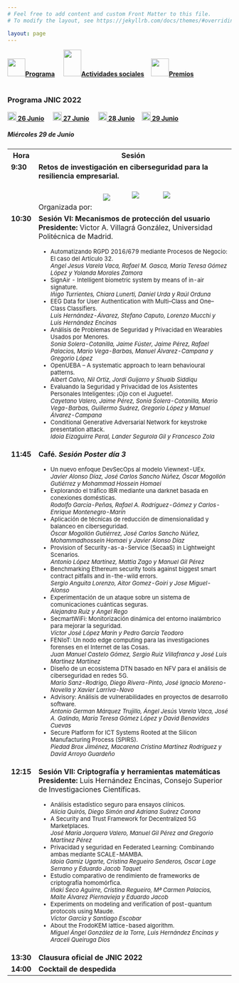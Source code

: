```yaml
---
# Feel free to add content and custom Front Matter to this file.
# To modify the layout, see https://jekyllrb.com/docs/themes/#overriding-theme-defaults

layout: page
---
```


<div class="text-center">
<a href="{{site.url}}/programa"><img src="{{site.url}}/images/IcoPrograma.jpg" class="img-circle" 	width="40" height="40"><strong>Programa</strong></a> &nbsp;&nbsp;&nbsp;
<a href="{{site.url}}/actividades-sociales"><img src="{{site.url}}/images/IcoActividades.jpg" class="img-circle" 	width="40" height="60"><strong>Actividades sociales</strong></a>&nbsp;&nbsp;&nbsp;
<a href="{{site.url}}/premios"><img src="{{site.url}}/images/IcoPremios.jpg" class="img-circle" 	width="40" height="40"><strong>Premios</strong></a>&nbsp;&nbsp;&nbsp;

</div><br>

### __Programa JNIC 2022__

<div class="text-center">
<a href="{{site.url}}/programa26"><img src="{{site.url}}/images/ico26.PNG" class="img-circle" 	width="20" height="20"><strong>&nbsp;26 Junio</strong></a> &nbsp;&nbsp;&nbsp;
  <a href="{{site.url}}/programa"><img src="{{site.url}}/images/ico27.PNG" class="img-circle" 	width="20" height="20"><strong>&nbsp;27 Junio</strong></a> &nbsp;&nbsp;&nbsp;
<a href="{{site.url}}/programa28"><img src="{{site.url}}/images/ico28.PNG" class="img-circle" 	width="20" height="20"><strong>&nbsp;28 Junio</strong></a>&nbsp;&nbsp;&nbsp;
<a href="{{site.url}}/programa29"><img src="{{site.url}}/images/ico29.PNG" class="img-circle" 	width="20" height="20"><strong>&nbsp;29 Junio</strong></a>&nbsp;&nbsp;&nbsp;
</div>
<h5>Miércoles 29 de Junio</h5>
<table class="table" style="width:100%">
  <tbody valign="top">
    <tr>
      <th>Hora</th>
      <th colspan="2">Sesión</th>
    </tr>
    <tr>
      <td><b>9:30</b></td>
      <td colspan="2">
        <b>Retos de investigación en ciberseguridad para la resiliencia empresarial.</b>
        <br>
        Organizada por: <a href="https://www.accenture.com/es-es" target="_blank"><img style="max-height: 60px; padding:20px;" src="{{site.url}}/images/patrocinadores/Accenture.png"></a> <a href="http://www.pesi-seguridadindustrial.org/es" target="_blank"><img style="max-height: 60px; padding:25px;" src="/Logos/pesi.png"></a> <a href="https://www.cybasque.eus/home-cybasque" target="_blank"><img style="max-height: 60px; padding:25px;" src="/images/patrocinadores/CYBASQUE.png"></a> 
        <br> 
      </td>
    </tr>
    <tr>
     <td><b>10:30</b></td>
      <td>
        <b>Sesión VI: Mecanismos de protección del usuario </b>
        <br><b> Presidente: </b> Victor A. Villagrá González, Universidad Politécnica de Madrid.
        <br>
        <ul>
         <FONT SIZE=2><li>Automatizando RGPD 2016/679 mediante Procesos de Negocio: El caso del Artículo 32.
          <br> <i>Angel Jesus Varela Vaca, Rafael M. Gasca, Maria Teresa Gómez López y Yolanda Morales Zamora</i><br></li>
          <li>SignAir - Intelligent biometric system by means of in-air signature.
          <br> <i>Iñigo Turrientes, Chiara Lunerti, Daniel Urda y Raúl Orduna</i><br></li>
          <li>EEG Data for User Authentication with Multi–Class and One–Class Classifiers.
          <br> <i>Luis Hernández-Álvarez, Stefano Caputo, Lorenzo Mucchi y Luis Hernández Encinas</i><br></li>
          <li>Análisis de Problemas de Seguridad y Privacidad en Wearables Usados por Menores.
          <br> <i>Sonia Solera-Cotanilla, Jaime Fúster, Jaime Pérez, Rafael Palacios, Mario Vega-Barbas, Manuel Álvarez-Campana y Gregorio López</i><br></li>
          <li>OpenUEBA – A systematic approach to learn behavioural patterns.
          <br> <i>Albert Calvo, Nil Ortiz, Jordi Guijarro y Shuaib Siddiqu</i><br></li>
          <li>Evaluando la Seguridad y Privacidad de los Asistentes Personales Inteligentes: ¡Ojo con el Juguete!.
          <br> <i>Cayetano Valero, Jaime Pérez, Sonia Solera-Cotanilla, Mario Vega-Barbas, Guillermo Suárez, Gregorio López y Manuel Álvarez-Campana</i><br></li>
          <li>Conditional Generative Adversarial Network for keystroke presentation attack.
          <br> <i>Idoia Eizaguirre Peral, Lander Segurola Gil y Francesco Zola</i></li>
          </FONT>
        </ul>
        </td>
      </tr>
     <tr>
      <td><b>11:45</b></td>
      <td colspan="2">
        <b>Café.  <i> Sesión Poster día 3</i> </b>
        <br>
        <ul>
         <FONT SIZE=2><li>Un nuevo enfoque DevSecOps al modelo Viewnext-UEx.
          <br> <i>Javier Alonso Díaz, José Carlos Sancho Núñez, Óscar Mogollón Gutiérrez y Mohammad Hossein Homaei</i><br></li>
          <li>Explorando el tráfico IBR mediante una darknet basada en conexiones domésticas.
          <br> <i>Rodolfo García-Peñas, Rafael A. Rodríguez-Gómez y Carlos-Enrique Montenegro-Marín</i> <br></li>
          <li>Aplicación de técnicas de reducción de dimensionalidad y balanceo en ciberseguridad.
          <br> <i>Óscar Mogollón Gutiérrez, José Carlos Sancho Núñez, Mohammadhossein Homaei y Javier Alonso Díaz</i> <br></li>
          <li>Provision of Security-as-a-Service (SecaaS) in Lightweight Scenarios.
          <br> <i>Antonio López Martínez, Mattia Zago y Manuel Gil Pérez</i> <br></li>
          <li>Benchmarking Ethereum security tools against biggest smart contract pitfalls and in-the-wild errors.
          <br> <i>Sergio Anguita Lorenzo, Aitor Gomez-Goiri y Jose Miguel-Alonso</i> <br></li>
          <li>Experimentación de un ataque sobre un sistema de comunicaciones cuánticas seguras.
          <br> <i>Alejandra Ruiz y Angel Rego</i> <br></li>
          <li>SecmartWiFi: Monitorización dinámica del entorno inalámbrico para mejorar la seguridad.
          <br> <i>Víctor José López Marín y Pedro García Teodoro</i> <br></li>
          <li>FENIoT: Un nodo edge computing para las investigaciones forenses en el Internet de las Cosas.
          <br> <i>Juan Manuel Castelo Gómez, Sergio Ruiz Villafranca y José Luis Martinez Martínez</i> <br></li>
          <li>Diseño de un ecosistema DTN basado en NFV para el análisis de ciberseguridad en redes 5G.
          <br> <i>Mario Sanz-Rodrigo, Diego Rivera-Pinto, José Ignacio Moreno-Novella y Xavier Larriva-Novo</i> <br></li>
          <li>Advisory: Análisis de vulnerabilidades en proyectos de desarrollo software.
          <br> <i>Antonio German Márquez Trujillo, Ángel Jesús Varela Vaca, José A. Galindo, María Teresa Gómez López y David Benavides Cuevas</i> <br></li>
          <li>Secure Platform for ICT Systems Rooted at the Silicon Manufacturing Process (SPIRS).
          <br> <i>Piedad Brox Jiménez, Macarena Cristina Martínez Rodríguez y David Arroyo Guardeño</i></li>
          </FONT>
        </ul>
        </td>
    </tr>
    <tr>
     <td><b>12:15</b></td>
      <td>
        <b>Sesión VII: Criptografía y herramientas matemáticas  </b>
        <br><b> Presidente: </b> Luis Hernández Encinas, Consejo Superior de Investigaciones Científicas.
        <br>
        <ul>
         <FONT SIZE=2><li>Análisis estadístico seguro para ensayos clínicos.
          <br> <i>Alicia Quirós, Diego Simón and Adriana Suárez Corona</i><br></li>
          <li>A Security and Trust Framework for Decentralized 5G Marketplaces.
          <br> <i>José María Jorquera Valero, Manuel Gil Pérez and Gregorio Martínez Pérez</i><br></li>
          <li>Privacidad y seguridad en Federated Learning: Combinando ambas mediante SCALE-MAMBA.
          <br> <i>Idoia Gamiz Ugarte, Cristina Regueiro Senderos, Oscar Lage Serrano y Eduardo Jacob Taquet</i><br></li>
          <li>Estudio comparativo de rendimiento de frameworks de criptografía homomórfica.
          <br> <i>Iñaki Seco Aguirre, Cristina Regueiro, Mª Carmen Palacios, Maite Álvarez Piernavieja y Eduardo Jacob</i><br></li>
          <li>Experiments on modeling and verification of post-quantum protocols using Maude.
          <br> <i>Víctor García y Santiago Escobar</i><br></li>
          <li>About the FrodoKEM lattice-based algorithm.
          <br> <i>Miguel Ángel González de la Torre, Luis Hernández Encinas y Araceli Queiruga Dios</i></li>
          </FONT>
        </ul>
        </td>
       </tr>
    <tr>
      <td><b>13:30</b></td>
      <td colspan="2"><b>Clausura oficial de JNIC 2022</b>
      <!-- <ul>
         <FONT SIZE=2><li>Sr. D. Joseba Laka. Director Unidad DIGITAL de TECNALIA</li>
          <li>Representación DFB: Confirmar</li> 
          <li>Sra. Lorena  González. Universidad Carlos III de Madrid. Presidenta del Comité de Programa Científico</li>
          <li>Sr. José María de Fuentes. Universidad Carlos III de Madrid. Presidenta del Comité de Programa Científico</li>
          <li>Representación INCIBE: Confirmar</li></FONT>
        </ul> -->
       </td>
    </tr>
    <tr>
      <td><b>14:00</b></td>
      <td colspan="2"><b>Cocktail de despedida</b></td>
    </tr>
</tbody>
</table>
